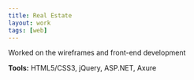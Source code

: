 ```yaml
---
title: Real Estate
layout: work
tags: [web]
---
```


Worked on the wireframes and front-end development

**Tools:** HTML5/CSS3, jQuery, ASP.NET, Axure

<figure class="project-img">
  <img class="lazy" data-src="{{ '/assets/img/works/otare_1.jpg' | relative_url }}">
</figure>

<figure class="project-img">
  <img class="lazy" data-src="{{ '/assets/img/works/otare_2.jpg' | relative_url }}">
</figure>
